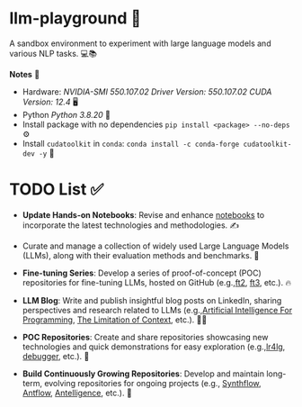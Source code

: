 # llm-playground 🤖

A sandbox environment to experiment with large language models and various NLP tasks. 💻📚

**Notes** 📝

- Hardware: *NVIDIA-SMI 550.107.02             Driver Version: 550.107.02     CUDA Version: 12.4* 🖥️
- Python *Python 3.8.20* 🐍
- Install package with no dependencies `pip install <package> --no-deps` ⚙️
- Install `cudatoolkit` in `conda`: `conda install -c conda-forge cudatoolkit-dev -y` 🔧

# TODO List ✅

- **Update Hands-on Notebooks**: Revise and enhance [notebooks](./notebooks) to incorporate the latest technologies and methodologies. ✍️

- Curate and manage a collection of widely used Large Language Models (LLMs), along with their evaluation methods and benchmarks. 📑

- **Fine-tuning Series**: Develop a series of proof-of-concept (POC) repositories for fine-tuning LLMs, hosted on GitHub (e.g.,[ft2](https://github.com/locchh/ft2), [ft3](https://github.com/locchh/ft3), etc.). 🔥

- **LLM Blog**: Write and publish insightful blog posts on LinkedIn, sharing perspectives and research related to LLMs (e.g.,[Artificial Intelligence For Programming](https://www.linkedin.com/posts/chuong-loc_artificialintelligence-softwaredevelopment-activity-7278039943480856576-2o3E?utm_source=share), [The Limitation of Context](https://www.linkedin.com/posts/chuong-loc_%F0%9D%90%93%F0%9D%90%A1%F0%9D%90%9E-%F0%9D%90%8B%F0%9D%90%A2%F0%9D%90%A6%F0%9D%90%A2%F0%9D%90%AD%F0%9D%90%AC-%F0%9D%90%A8%F0%9D%90%9F-%F0%9D%90%86%F0%9D%90%A2%F0%9D%90%AF%F0%9D%90%A2%F0%9D%90%A7%F0%9D%90%A0-%F0%9D%90%82%F0%9D%90%A8%F0%9D%90%A7%F0%9D%90%AD%F0%9D%90%9E%F0%9D%90%B1%F0%9D%90%AD-activity-7274037081000034304-tTY4?utm_source=share), etc.). 📝🌐

- **POC Repositories**: Create and share repositories showcasing new technologies and quick demonstrations for easy exploration (e.g.,[lr4lg](https://github.com/locchh/lr4lg), [debugger](https://github.com/locchh/debugger), etc.). 📂

- **Build Continuously Growing Repositories**: Develop and maintain long-term, evolving repositories for ongoing projects (e.g., [Synthflow](https://github.com/locchh/synthflow), [Antflow](https://github.com/locchh/antflow), [Antelligence](https://github.com/locchh/antelligence), etc.). 🔄